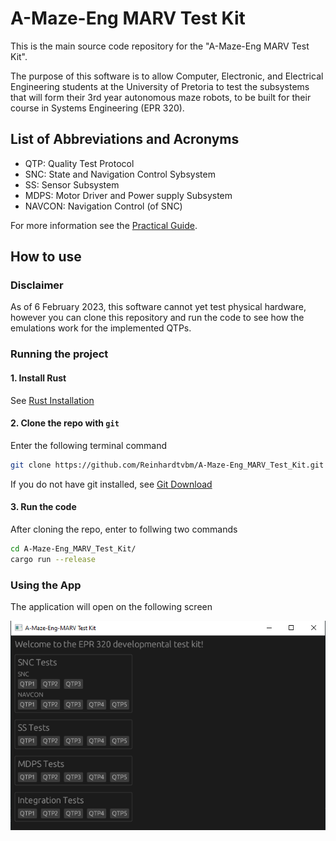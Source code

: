 # A-Maze-Eng MARV Test Kit

This is the main source code repository for the "A-Maze-Eng MARV Test Kit".

The purpose of this software is to allow Computer, Electronic, and Electrical Engineering students at the University of Pretoria to test the subsystems that will form their 3rd year autonomous maze robots, to be built for their course in Systems Engineering (EPR 320).

## List of Abbreviations and Acronyms

- QTP: Quality Test Protocol
- SNC: State and Navigation Control Sybsystem
- SS: Sensor Subsystem
- MDPS: Motor Driver and Power supply Subsystem
- NAVCON: Navigation Control (of SNC)

For more information see the [Practical Guide].

[practical guide]: docs/Practical_Guide_to_an_AMazeENG_MARV_2022v3.pdf

## How to use

### Disclaimer

As of 6 February 2023, this software cannot yet test physical hardware, however you can clone this repository and run the code to see how the emulations work for the implemented QTPs.

### Running the project

#### 1. Install Rust

See [Rust Installation]

[rust installation]: https://doc.rust-lang.org/book/ch01-01-installation.html

#### 2. Clone the repo with `git`

Enter the following terminal command

```sh
git clone https://github.com/Reinhardtvbm/A-Maze-Eng_MARV_Test_Kit.git
```

If you do not have git installed, see [Git Download]

[git download]: https://git-scm.com/downloads

#### 3. Run the code

After cloning the repo, enter to follwing two commands

```sh
cd A-Maze-Eng_MARV_Test_Kit/
cargo run --release
```

### Using the App

The application will open on the following screen

<img src = "docs\images\2023-02-06 11_51_35-A-Maze-Eng-MARV Test Kit.png">
